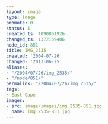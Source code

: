 ```yaml
---
layout: image
type: image
promote: 0
status: 1
created_ts: 1090861926
changed_ts: 1372159406
node_id: 851
title: IMG_2535
created: '2004-07-26'
changed: '2013-06-25'
aliases:
- "/2004/07/26/img_2535/"
- "/node/851/"
permalink: "/2004/07/26/img_2535/"
tags:
- East Cape
images:
- src: image/images/img_2535-851.jpg
  name: img_2535-851.jpg
---
```


